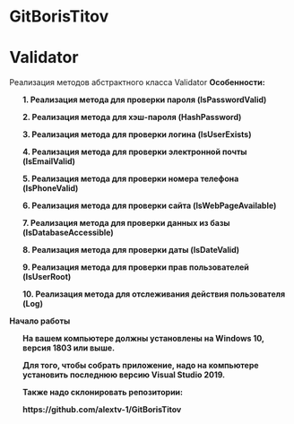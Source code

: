 # GitBorisTitov
<h1>Validator</h1>
<p1>Реализация методов абстрактного класса Validator</p1>
<b>Особенности:<b>
<ul>
<p>1. Реализация метода для проверки пароля (IsPasswordValid)</p>
<p>2. Реализация метода для хэш-пароля (HashPassword)</p>
<p>3. Реализация метода для проверки логина (IsUserExists)</p>
<p>4. Реализация метода для проверки электронной почты (IsEmailValid)</p>
<p>5. Реализация метода для проверки номера телефона (IsPhoneValid)</p>
<p>6. Реализация метода для проверки сайта (IsWebPageAvailable)</p>
<p>7. Реализация метода для проверки данных из базы (IsDatabaseAccessible)</p>
<p>8. Реализация метода для проверки даты (IsDateValid)</p>
<p>9. Реализация метода для проверки прав пользователей  (IsUserRoot)</p>
<p>10. Реализация метода для отслеживания действия пользователя (Log)</p>
</ul>

<b>Начало работы</b>
<ul>
<p>На вашем компьютере должны установлены на Windows 10, версия 1803 или выше.</p>
<p>Для того, чтобы собрать приложение, надо на компьютере установить последнюю версию Visual Studio 2019. </p>
<p>Также надо склонировать репозитории:</p>
  <b> https://github.com/alextv-1/GitBorisTitov</b>
</ul>
